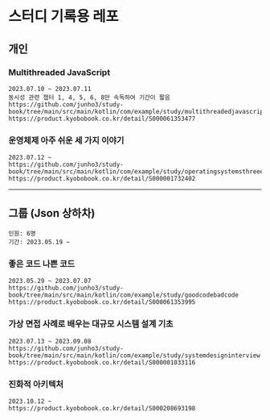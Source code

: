 # 스터디 기록용 레포

## 개인

### Multithreaded JavaScript
```
2023.07.10 ~ 2023.07.11
동시성 관련 챕터 1, 4, 5, 6, 8만 속독하여 기간이 짧음
https://github.com/junho3/study-book/tree/main/src/main/kotlin/com/example/study/multithreadedjavascript
https://product.kyobobook.co.kr/detail/S000061353477
```

### 운영체제 아주 쉬운 세 가지 이야기
```
2023.07.12 ~
https://github.com/junho3/study-book/tree/main/src/main/kotlin/com/example/study/operatingsystemsthreeeasypieces
https://product.kyobobook.co.kr/detail/S000001732402
```

---

## 그룹 (Json 상하차)
```
인원: 6명
기간: 2023.05.19 ~
```

### 좋은 코드 나쁜 코드
```
2023.05.29 ~ 2023.07.07
https://github.com/junho3/study-book/tree/main/src/main/kotlin/com/example/study/goodcodebadcode
https://product.kyobobook.co.kr/detail/S000061353995
```

### 가상 면접 사례로 배우는 대규모 시스템 설계 기초
```
2023.07.13 ~ 2023.09.08
https://github.com/junho3/study-book/tree/main/src/main/kotlin/com/example/study/systemdesigninterview
https://product.kyobobook.co.kr/detail/S000001033116
```

### 진화적 아키텍처
```
2023.10.12 ~
https://product.kyobobook.co.kr/detail/S000208693198
```

